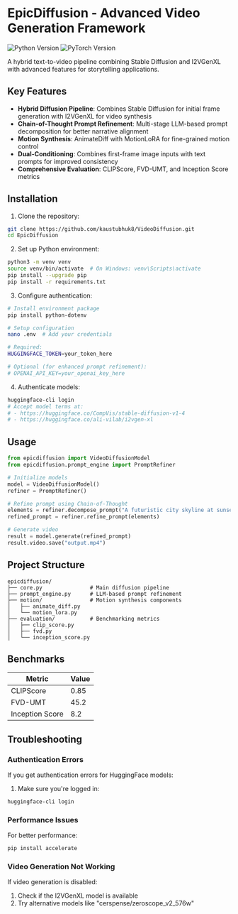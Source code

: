 # EpicDiffusion - Advanced Video Generation Framework

![Python Version](https://img.shields.io/badge/python-3.9+-blue.svg)
![PyTorch Version](https://img.shields.io/badge/pytorch-2.0+-red.svg)

A hybrid text-to-video pipeline combining Stable Diffusion and I2VGenXL with advanced features for storytelling applications.

## Key Features

- **Hybrid Diffusion Pipeline**: Combines Stable Diffusion for initial frame generation with I2VGenXL for video synthesis
- **Chain-of-Thought Prompt Refinement**: Multi-stage LLM-based prompt decomposition for better narrative alignment
- **Motion Synthesis**: AnimateDiff with MotionLoRA for fine-grained motion control
- **Dual-Conditioning**: Combines first-frame image inputs with text prompts for improved consistency
- **Comprehensive Evaluation**: CLIPScore, FVD-UMT, and Inception Score metrics

## Installation

1. Clone the repository:
```bash
git clone https://github.com/kaustubhuk8/VideoDiffusion.git
cd EpicDiffusion
```

2. Set up Python environment:
```bash
python3 -m venv venv
source venv/bin/activate  # On Windows: venv\Scripts\activate
pip install --upgrade pip
pip install -r requirements.txt
```

3. Configure authentication:
```bash
# Install environment package
pip install python-dotenv

# Setup configuration
nano .env  # Add your credentials

# Required:
HUGGINGFACE_TOKEN=your_token_here

# Optional (for enhanced prompt refinement):
# OPENAI_API_KEY=your_openai_key_here
```

4. Authenticate models:
```bash
huggingface-cli login
# Accept model terms at:
# - https://huggingface.co/CompVis/stable-diffusion-v1-4
# - https://huggingface.co/ali-vilab/i2vgen-xl
```

## Usage

```python
from epicdiffusion import VideoDiffusionModel
from epicdiffusion.prompt_engine import PromptRefiner

# Initialize models
model = VideoDiffusionModel()
refiner = PromptRefiner()

# Refine prompt using Chain-of-Thought
elements = refiner.decompose_prompt("A futuristic city skyline at sunset with flying cars")
refined_prompt = refiner.refine_prompt(elements)

# Generate video
result = model.generate(refined_prompt)
result.video.save("output.mp4")
```

## Project Structure

```
epicdiffusion/
├── core.py               # Main diffusion pipeline
├── prompt_engine.py      # LLM-based prompt refinement
├── motion/               # Motion synthesis components
│   ├── animate_diff.py
│   └── motion_lora.py
├── evaluation/           # Benchmarking metrics
│   ├── clip_score.py
│   ├── fvd.py
│   └── inception_score.py
```

## Benchmarks

| Metric          | Value |
|-----------------|-------|
| CLIPScore       | 0.85  |
| FVD-UMT         | 45.2  |
| Inception Score | 8.2   |

## Troubleshooting

### Authentication Errors
If you get authentication errors for HuggingFace models:
1. Make sure you're logged in:
```bash
huggingface-cli login
```

### Performance Issues
For better performance:
```bash
pip install accelerate
```

### Video Generation Not Working
If video generation is disabled:
1. Check if the I2VGenXL model is available
2. Try alternative models like "cerspense/zeroscope_v2_576w"

